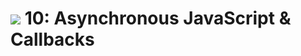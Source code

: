 # ![](https://ga-dash.s3.amazonaws.com/production/assets/logo-9f88ae6c9c3871690e33280fcf557f33.png) 10: Asynchronous JavaScript & Callbacks